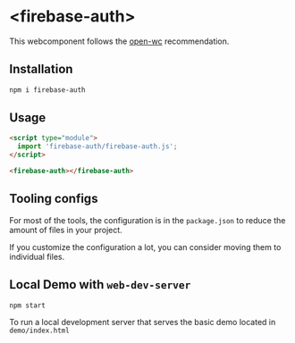 # \<firebase-auth>

This webcomponent follows the [open-wc](https://github.com/open-wc/open-wc) recommendation.

## Installation

```bash
npm i firebase-auth
```

## Usage

```html
<script type="module">
  import 'firebase-auth/firebase-auth.js';
</script>

<firebase-auth></firebase-auth>
```



## Tooling configs

For most of the tools, the configuration is in the `package.json` to reduce the amount of files in your project.

If you customize the configuration a lot, you can consider moving them to individual files.

## Local Demo with `web-dev-server`

```bash
npm start
```

To run a local development server that serves the basic demo located in `demo/index.html`
